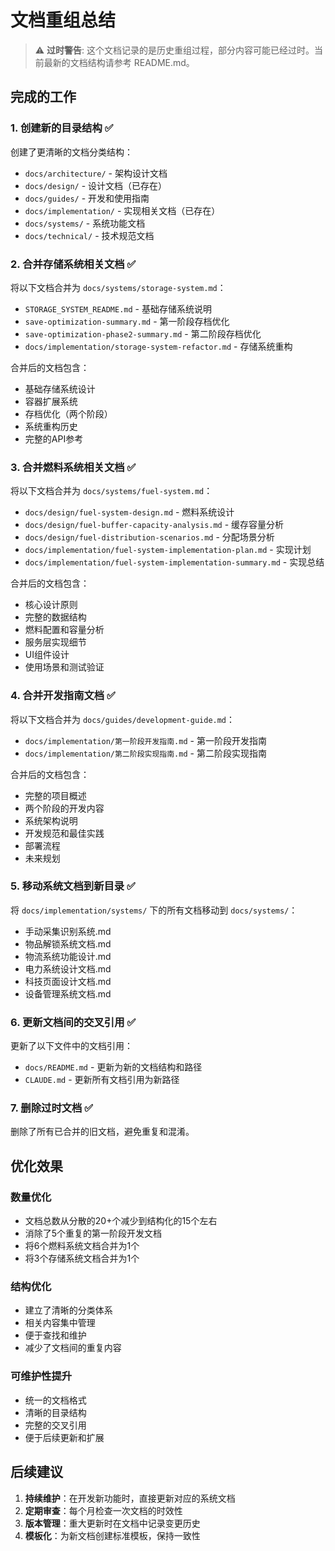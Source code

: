 # 文档重组总结

> ⚠️ **过时警告**: 这个文档记录的是历史重组过程，部分内容可能已经过时。当前最新的文档结构请参考 README.md。

## 完成的工作

### 1. 创建新的目录结构 ✅

创建了更清晰的文档分类结构：
- `docs/architecture/` - 架构设计文档
- `docs/design/` - 设计文档（已存在）
- `docs/guides/` - 开发和使用指南
- `docs/implementation/` - 实现相关文档（已存在）
- `docs/systems/` - 系统功能文档
- `docs/technical/` - 技术规范文档

### 2. 合并存储系统相关文档 ✅

将以下文档合并为 `docs/systems/storage-system.md`：
- `STORAGE_SYSTEM_README.md` - 基础存储系统说明
- `save-optimization-summary.md` - 第一阶段存档优化
- `save-optimization-phase2-summary.md` - 第二阶段存档优化
- `docs/implementation/storage-system-refactor.md` - 存储系统重构

合并后的文档包含：
- 基础存储系统设计
- 容器扩展系统
- 存档优化（两个阶段）
- 系统重构历史
- 完整的API参考

### 3. 合并燃料系统相关文档 ✅

将以下文档合并为 `docs/systems/fuel-system.md`：
- `docs/design/fuel-system-design.md` - 燃料系统设计
- `docs/design/fuel-buffer-capacity-analysis.md` - 缓存容量分析
- `docs/design/fuel-distribution-scenarios.md` - 分配场景分析
- `docs/implementation/fuel-system-implementation-plan.md` - 实现计划
- `docs/implementation/fuel-system-implementation-summary.md` - 实现总结

合并后的文档包含：
- 核心设计原则
- 完整的数据结构
- 燃料配置和容量分析
- 服务层实现细节
- UI组件设计
- 使用场景和测试验证

### 4. 合并开发指南文档 ✅

将以下文档合并为 `docs/guides/development-guide.md`：
- `docs/implementation/第一阶段开发指南.md` - 第一阶段开发指南
- `docs/implementation/第二阶段实现指南.md` - 第二阶段实现指南

合并后的文档包含：
- 完整的项目概述
- 两个阶段的开发内容
- 系统架构说明
- 开发规范和最佳实践
- 部署流程
- 未来规划

### 5. 移动系统文档到新目录 ✅

将 `docs/implementation/systems/` 下的所有文档移动到 `docs/systems/`：
- 手动采集识别系统.md
- 物品解锁系统文档.md
- 物流系统功能设计.md
- 电力系统设计文档.md
- 科技页面设计文档.md
- 设备管理系统文档.md

### 6. 更新文档间的交叉引用 ✅

更新了以下文件中的文档引用：
- `docs/README.md` - 更新为新的文档结构和路径
- `CLAUDE.md` - 更新所有文档引用为新路径

### 7. 删除过时文档 ✅

删除了所有已合并的旧文档，避免重复和混淆。

## 优化效果

### 数量优化
- 文档总数从分散的20+个减少到结构化的15个左右
- 消除了5个重复的第一阶段开发文档
- 将6个燃料系统文档合并为1个
- 将3个存储系统文档合并为1个

### 结构优化
- 建立了清晰的分类体系
- 相关内容集中管理
- 便于查找和维护
- 减少了文档间的重复内容

### 可维护性提升
- 统一的文档格式
- 清晰的目录结构
- 完整的交叉引用
- 便于后续更新和扩展

## 后续建议

1. **持续维护**：在开发新功能时，直接更新对应的系统文档
2. **定期审查**：每个月检查一次文档的时效性
3. **版本管理**：重大更新时在文档中记录变更历史
4. **模板化**：为新文档创建标准模板，保持一致性
